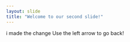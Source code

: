 ```yaml
---
layout: slide
title: "Welcome to our second slide!"
---
```

i made the change
Use the left arrow to go back!

